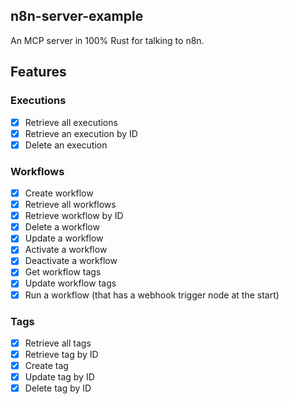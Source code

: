 ## n8n-server-example
An MCP server in 100% Rust for talking to n8n.

## Features
### Executions
- [x] Retrieve all executions
- [x] Retrieve an execution by ID
- [x] Delete an execution

### Workflows
- [x] Create workflow
- [x] Retrieve all workflows
- [x] Retrieve workflow by ID
- [x] Delete a workflow
- [x] Update a workflow
- [x] Activate a workflow
- [x] Deactivate a workflow
- [x] Get workflow tags
- [x] Update workflow tags
- [x] Run a workflow (that has a webhook trigger node at the start)

### Tags
- [x] Retrieve all tags
- [x] Retrieve tag by ID
- [x] Create tag
- [x] Update tag by ID
- [x] Delete tag by ID
